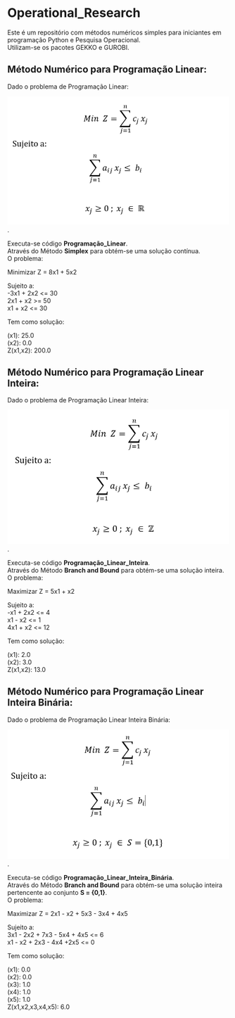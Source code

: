 # Operational_Research
Este é um repositório com métodos numéricos simples para iniciantes em programação Python e Pesquisa Operacional. <br>
Utilizam-se os pacotes GEKKO e GUROBI.<br>

## Método Numérico para Programação Linear:<br>

Dado o problema de Programação Linear:<br>

![Programação_Linear](https://github.com/FILIPE4OLIVEIRA/FILIPE4REPOSITORY/blob/master/Imagens/Programação_Linear.png).<br>

Executa-se código **Programação_Linear**.<br> 
Através do Método **Simplex** para obtém-se uma solução contínua.<br>
O problema:<br>

Minimizar Z = 8x1 + 5x2 <br>

Sujeito a:<br>
    -3x1 + 2x2 <= 30 <br>
     2x1 +  x2 >= 50 <br>
      x1 +  x2 <= 30 <br>

Tem como solução:<br>

(x1): 25.0 <br>
(x2): 0.0  <br>
Z(x1,x2): 200.0 <br>

## Método Numérico para Programação Linear Inteira:<br>

Dado o problema de Programação Linear Inteira:<br>

![Programação_Linear_Inteira](https://github.com/FILIPE4OLIVEIRA/FILIPE4REPOSITORY/blob/master/Imagens/Programação_Linear_Inteira.png).<br>

Executa-se código **Programação_Linear_Inteira**.<br> 
Através do Método **Branch and Bound** para obtém-se uma solução inteira.<br>
O problema:<br>

Maximizar Z = 5x1 + x2 <br>

Sujeito a:<br>
      -x1 + 2x2 <= 4 <br>
       x1 -  x2 <= 1 <br>
      4x1 +  x2 <= 12 <br>

Tem como solução:<br>

(x1): 2.0 <br>
(x2): 3.0  <br>
Z(x1,x2): 13.0 <br>


## Método Numérico para Programação Linear Inteira Binária:<br>

Dado o problema de Programação Linear Inteira Binária:<br>

![Programação_Linear_Inteira_Binária](https://github.com/FILIPE4OLIVEIRA/FILIPE4REPOSITORY/blob/master/Imagens/Programação_Linear_Inteira_Binária.png).<br>

Executa-se código **Programação_Linear_Inteira_Binária**.<br> 
Através do Método **Branch and Bound** para obtém-se uma solução inteira pertencente ao conjunto **S = {0,1}**.<br>
O problema:<br>

Maximizar Z = 2x1 - x2 + 5x3 - 3x4 + 4x5 <br>

Sujeito a:<br>
      3x1 - 2x2 + 7x3 - 5x4 + 4x5 <= 6 <br>
       x1 - x2 + 2x3 - 4x4 +2x5 <= 0 <br>

Tem como solução: <br>

(x1): 0.0 <br>
(x2): 0.0 <br>
(x3): 1.0 <br>
(x4): 1.0 <br>
(x5): 1.0 <br>
Z(x1,x2,x3,x4,x5): 6.0 <br>















